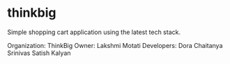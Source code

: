 # thinkbig
Simple shopping cart application using the latest tech stack.

Organization: ThinkBig
Owner: Lakshmi Motati
Developers: 
Dora
Chaitanya
Srinivas
Satish
Kalyan
